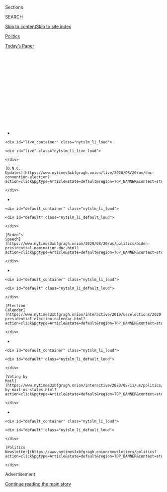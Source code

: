 <div id="app">

<div>

<div>

<div>

<div class="NYTAppHideMasthead css-1q2w90k e1suatyy0">

<div class="section css-ui9rw0 e1suatyy2">

<div class="css-eph4ug er09x8g0">

<div class="css-6n7j50">

</div>

<span class="css-1dv1kvn">Sections</span>

<div class="css-10488qs">

<span class="css-1dv1kvn">SEARCH</span>

</div>

[Skip to content](#site-content)[Skip to site
index](#site-index)

</div>

<div id="masthead-section-label" class="css-1wr3we4 eaxe0e00">

[Politics](https://www.nytimes3xbfgragh.onion/section/politics)

</div>

<div class="css-10698na e1huz5gh0">

</div>

</div>

<div id="masthead-bar-one" class="section hasLinks css-15hmgas e1csuq9d3">

<div class="css-uqyvli e1csuq9d0">

</div>

<div class="css-1uqjmks e1csuq9d1">

</div>

<div class="css-9e9ivx">

[](https://myaccount.nytimes3xbfgragh.onion/auth/login?response_type=cookie&client_id=vi)

</div>

<div class="css-1bvtpon e1csuq9d2">

[Today’s
Paper](https://www.nytimes3xbfgragh.onion/section/todayspaper)

</div>

</div>

</div>

</div>

<div data-aria-hidden="false">

<div id="site-content" data-role="main">

<div>

<div class="css-1aor85t" style="opacity:0.000000001;z-index:-1;visibility:hidden">

<div class="css-1hqnpie">

<div class="css-epjblv">

<span class="css-17xtcya">[Politics](/section/politics)</span><span class="css-x15j1o">|</span><span class="css-fwqvlz">New
York Board of Elections Cancels Democratic Presidential
Primary</span>

</div>

<div class="css-k008qs">

<div class="css-1iwv8en">

<span class="css-18z7m18"></span>

<div>

</div>

</div>

<span class="css-1n6z4y">https://nyti.ms/2VET8fC</span>

<div class="css-1705lsu">

<div class="css-4xjgmj">

<div class="css-4skfbu" data-role="toolbar" data-aria-label="Social Media Share buttons, Save button, and Comments Panel with current comment count" data-testid="share-tools">

  - 
  - 
  - 
  - 
    
    <div class="css-6n7j50">
    
    </div>

  - 

</div>

</div>

</div>

</div>

</div>

</div>

<div class="css-13pd83m">

<div id="NYT_TOP_BANNER_REGION">

<div>

<div id="styln-elections-notifications-menu" class="section css-l08pwh interactive-content interactive-size-medium">

<div class="css-17ih8de interactive-body">

<div class="nytslm_innerContainer" data-aria-live="polite">

<div class="nytslm_title">

</div>

  - 
    
    <div id="live_container" class="nytslm_li_loud">
    
    <div id="live" class="nytslm_li_live_loud">
    
    </div>
    
    [D.N.C.
    Updates](https://www.nytimes3xbfgragh.onion/live/2020/08/20/us/dnc-convention-election?action=click&pgtype=Article&state=default&region=TOP_BANNER&context=storylines_menu)
    
    </div>

  - 
    
    <div id="default_container" class="nytslm_li_loud">
    
    <div id="default" class="nytslm_li_default_loud">
    
    </div>
    
    [Biden’s
    Speech](https://www.nytimes3xbfgragh.onion/2020/08/20/us/politics/biden-presidential-nomination-dnc.html?action=click&pgtype=Article&state=default&region=TOP_BANNER&context=storylines_menu)
    
    </div>

  - 
    
    <div id="default_container" class="nytslm_li_loud">
    
    <div id="default" class="nytslm_li_default_loud">
    
    </div>
    
    [Election
    Calendar](https://www.nytimes3xbfgragh.onion/interactive/2019/us/elections/2020-presidential-election-calendar.html?action=click&pgtype=Article&state=default&region=TOP_BANNER&context=storylines_menu)
    
    </div>

  - 
    
    <div id="default_container" class="nytslm_li_loud">
    
    <div id="default" class="nytslm_li_default_loud">
    
    </div>
    
    [Voting by
    Mail](https://www.nytimes3xbfgragh.onion/interactive/2020/08/11/us/politics/vote-by-mail-us-states.html?action=click&pgtype=Article&state=default&region=TOP_BANNER&context=storylines_menu)
    
    </div>

  - 
    
    <div id="default_container" class="nytslm_li_loud">
    
    <div id="default" class="nytslm_li_default_loud">
    
    </div>
    
    [Politics
    Newsletter](https://www.nytimes3xbfgragh.onion/newsletters/politics?action=click&pgtype=Article&state=default&region=TOP_BANNER&context=storylines_menu)
    
    </div>

</div>

</div>

</div>

</div>

</div>

</div>

<div id="top-wrapper" class="css-1sy8kpn">

<div id="top-slug" class="css-l9onyx">

Advertisement

</div>

[Continue reading the main
story](#after-top)

<div class="ad top-wrapper" style="text-align:center;height:100%;display:block;min-height:250px">

<div id="top" class="place-ad" data-position="top" data-size-key="top">

</div>

</div>

<div id="after-top">

</div>

</div>

<div>

<div id="sponsor-wrapper" class="css-1hyfx7x">

<div id="sponsor-slug" class="css-19vbshk">

Supported by

</div>

[Continue reading the main
story](#after-sponsor)

<div id="sponsor" class="ad sponsor-wrapper" style="text-align:center;height:100%;display:block">

</div>

<div id="after-sponsor">

</div>

</div>

<div class="css-186x18t">

</div>

<div class="css-1vkm6nb ehdk2mb0">

# New York Board of Elections Cancels Democratic Presidential Primary

</div>

The State Board of Elections scrapped the state’s June 23 Democratic
nominating contest, citing the risk of spreading coronavirus, in a move
opposed by supporters of Bernie Sanders.

<div class="css-79elbk" data-testid="photoviewer-wrapper">

<div class="css-z3e15g" data-testid="photoviewer-wrapper-hidden">

</div>

<div class="css-1a48zt4 ehw59r15" data-testid="photoviewer-children">

![<span class="css-16f3y1r e13ogyst0" data-aria-hidden="true">People
voted at the Brooklyn Museum in September
2018.</span><span class="css-cnj6d5 e1z0qqy90" itemprop="copyrightHolder"><span class="css-1ly73wi e1tej78p0">Credit...</span><span><span>Demetrius
Freeman for The New York
Times</span></span></span>](https://static01.graylady3jvrrxbe.onion/images/2020/04/21/us/politics/21ny-primary/merlin_143672937_47e1881f-e5c6-4020-9aeb-7674fed7e181-articleLarge.jpg?quality=75&auto=webp&disable=upscale)

</div>

</div>

<div class="css-18e8msd">

<div class="css-pdw9fk epjyd6m0">

<div class="css-1txwxcy ey68jwv0" data-aria-hidden="true">

[![Stephanie
Saul](https://static01.graylady3jvrrxbe.onion/images/2020/02/06/reader-center/author-stephanie-saul/author-stephanie-saul-thumbLarge.png
"Stephanie Saul")](https://www.nytimes3xbfgragh.onion/by/stephanie-saul)[![Nick
Corasaniti](https://static01.graylady3jvrrxbe.onion/images/2018/06/13/multimedia/author-nick-corasaniti/author-nick-corasaniti-thumbLarge-v2.png
"Nick Corasaniti")](https://www.nytimes3xbfgragh.onion/by/nick-corasaniti)

</div>

<div class="css-1baulvz">

By [<span class="css-1baulvz" itemprop="name">Stephanie
Saul</span>](https://www.nytimes3xbfgragh.onion/by/stephanie-saul) and
[<span class="css-1baulvz last-byline" itemprop="name">Nick
Corasaniti</span>](https://www.nytimes3xbfgragh.onion/by/nick-corasaniti)

</div>

</div>

  - 
    
    <div class="css-ld3wwf e16638kd2">
    
    Published April 27, 2020Updated May 5,
    2020
    
    </div>

  - 
    
    <div class="css-4xjgmj">
    
    <div class="css-pvvomx" data-role="toolbar" data-aria-label="Social Media Share buttons, Save button, and Comments Panel with current comment count" data-testid="share-tools">
    
      - 
      - 
      - 
      - 
        
        <div class="css-6n7j50">
        
        </div>
    
      - 
    
    </div>
    
    </div>

</div>

</div>

<div class="section meteredContent css-1r7ky0e" name="articleBody" itemprop="articleBody">

<div class="css-1fanzo5 StoryBodyCompanionColumn">

<div class="css-53u6y8">

[New
York](https://www.nytimes3xbfgragh.onion/2020/05/05/us/politics/ny-presidential-primary.html)
officials canceled the state’s [Democratic presidential
primary](https://www.nytimes3xbfgragh.onion/2020/06/22/nyregion/ny-primary-2020.html)
on Monday, prompting an immediate backlash from the campaign of Senator
Bernie Sanders and his legion of progressive supporters who had hoped to
amass convention delegates and help shape the party’s platform in
August.

In making the decision against holding a primary, which had been
scheduled for June 23, the Democratic chair of the New York State Board
of Elections called the primary “essentially a beauty contest” that the
state could ill-afford in the face of the coronavirus pandemic.

The vote followed a decision this month by Mr. Sanders [to suspend his
presidential
campaign](https://slack-redir.net/link?url=https%3A%2F%2Fwww.nytimes3xbfgragh.onion%2F2020%2F04%2F08%2Fus%2Fpolitics%2Fbernie-sanders-drops-out.html),
effectively conceding the Democratic nomination to former Vice President
[Joseph R. Biden
Jr](https://slack-redir.net/link?url=https%3A%2F%2Fwww.nytimes3xbfgragh.onion%2Finteractive%2F2020%2Fus%2Felections%2Fjoe-biden.html).

Mr. Sanders had expressed a desire to remain on the ballot, however, and
his supporters had launched an email, phone and Twitter campaign to
persuade the elections board to go forward with the primary, calling its
cancellation an affront to Democracy.

</div>

</div>

<div class="css-1fanzo5 StoryBodyCompanionColumn">

<div class="css-53u6y8">

On Monday, his campaign released a statement, calling the decision “an
outrage, a blow to American democracy” and accused the state party of
having a “checkered pattern of voter disenfranchisement.”

“Today’s decision by the State of New York Board of Elections is an
outrage, a blow to American democracy, and must be overturned by the
D.N.C.,” said Jeff Weaver, a senior adviser to the Sanders campaign.
“Just last week Vice President Biden warned the American people that
President Trump could use the current crisis as an excuse to postpone
the November election. Well, he now has a precedent thanks to New York
state.”

Officials said they had struggled with the decision but they ultimately
concluded that the risk of spreading coronavirus was too great to
justify holding an election with no real meaning.

The Democratic primary will be held for other races, but because of the
board’s decision,
[voters](https://www.nytimes3xbfgragh.onion/2020/05/29/us/politics/trump-coronavirus-polls.html)
in about 20 counties with no other
contests<span class="css-8l6xbc evw5hdy0"> </span>will have no need to
go to the polls, and no choice for president will appear on ballots in
the remainder of the state’s 62
counties.<span class="css-8l6xbc evw5hdy0"> </span>The board’s
Democratic co-chairman, Douglas A. Kellner, said he had read thousands
of emails from Sanders supporters urging the board to go forward before
making his decision to vote against holding the primary, but ultimately
decided that it was time to acknowledge that the primary served no
significant purpose.

“What the Sanders campaign wanted is essentially a beauty contest that,
given the situation with the public health emergency, seems to be
unnecessary and, indeed, frivolous,” Mr. Kellner said.

</div>

</div>

<div class="css-1fanzo5 StoryBodyCompanionColumn">

<div class="css-53u6y8">

In a letter to the board on Sunday, Mr. Sanders’s campaign had urged the
board to keep him on the ballot and hold a primary in the interest of
party unity. On Monday, the Sanders-aligned group Our Revolution said
they would challenge the
decision.

<div id="NYT_MAIN_CONTENT_1_REGION" class="css-9tf9ac">

<div>

<div id="styln-nfldraft-updates-block" class="section interactive-content interactive-size-medium css-1ftcdic">

<div class="css-17ih8de interactive-body">

<div id="styln-briefing-block">

<div class="briefing-block-header-section">

# [Latest Updates: 2020 Election](https://www.nytimes3xbfgragh.onion/live/2020/08/19/us/dnc-convention-election?action=click&pgtype=Article&state=default&region=MAIN_CONTENT_1&context=storylines_live_updates)

</div>

<div class="briefing-block-lb-items">

<div class="briefing-block-update-time">

[7h
ago](https://www.nytimes3xbfgragh.onion/live/2020/08/19/us/dnc-convention-election?action=click&pgtype=Article&state=default&region=MAIN_CONTENT_1&context=storylines_live_updates#night-3-featured-more-policy-a-focus-on-women-and-a-full-throated-rejection-of-trump-by-his-predecessor)

</div>

<div>

[Night 3 featured more policy, a focus on women and a full-throated
rejection of Trump by his
predecessor.](https://www.nytimes3xbfgragh.onion/live/2020/08/19/us/dnc-convention-election?action=click&pgtype=Article&state=default&region=MAIN_CONTENT_1&context=storylines_live_updates#night-3-featured-more-policy-a-focus-on-women-and-a-full-throated-rejection-of-trump-by-his-predecessor)

</div>

<div class="briefing-block-update-time">

[9h
ago](https://www.nytimes3xbfgragh.onion/live/2020/08/19/us/dnc-convention-election?action=click&pgtype=Article&state=default&region=MAIN_CONTENT_1&context=storylines_live_updates#trump-live-tweeted-obamas-speech-tonight-hell-appear-on-fox-news-right-before-bidens-tomorrow)

</div>

<div>

[Trump live-tweeted Obama’s speech tonight. He’ll appear on Fox News
right before Biden’s
tomorrow.](https://www.nytimes3xbfgragh.onion/live/2020/08/19/us/dnc-convention-election?action=click&pgtype=Article&state=default&region=MAIN_CONTENT_1&context=storylines_live_updates#trump-live-tweeted-obamas-speech-tonight-hell-appear-on-fox-news-right-before-bidens-tomorrow)

</div>

<div class="briefing-block-update-time">

[9h
ago](https://www.nytimes3xbfgragh.onion/live/2020/08/19/us/dnc-convention-election?action=click&pgtype=Article&state=default&region=MAIN_CONTENT_1&context=storylines_live_updates#advocates-for-domestic-violence-survivors-praised-biden-in-a-video)

</div>

<div>

[Advocates for domestic violence survivors praised Biden in a
video.](https://www.nytimes3xbfgragh.onion/live/2020/08/19/us/dnc-convention-election?action=click&pgtype=Article&state=default&region=MAIN_CONTENT_1&context=storylines_live_updates#advocates-for-domestic-violence-survivors-praised-biden-in-a-video)

</div>

</div>

<div class="briefing-block-footer">

<div class="briefing-block-footer-meta">

[See more
updates](https://www.nytimes3xbfgragh.onion/live/2020/08/19/us/dnc-convention-election?action=click&pgtype=Article&state=default&region=MAIN_CONTENT_1&context=storylines_live_updates)

</div>

</div>

</div>

</div>

</div>

</div>

</div>

“We will not stand by and allow New York Democrats to be denied the
opportunity to influence their party and its platform at the convention
in August,” the group’s chair, Larry Cohen, said in a statement on
Monday. “We will be forced to go to the credentials committee and
challenge any delegates that New York sends to the convention.”

With the decision, made during a telephone meeting by the two Democrats
on the election board, New York became the first state to cancel its
presidential primary, only the latest major development in the shifting
national electoral landscape. In response to the coronavirus epidemic,
[16
states](https://www.nytimes3xbfgragh.onion/article/2020-campaign-primary-calendar-coronavirus.html)
have postponed their primaries and many have taken measures to encourage
voting by mail.

Despite arrangements to encourage absentee voting, polling places are
expected to remain open in about 42 counties for down-ballot races.

Andrew J. Spano, the other board member who voted in the unanimous
decision, said the chance a primary could spread coronavirus to both the
public and poll workers counterbalanced the wishes of Mr. Sanders’s
supporters.

Mr. Spano, a former Westchester County executive, said he had only
reached a conclusion on how to vote on Monday morning, following what he
described as a roller coaster weekend, but ultimately concluded, “We
should minimize the risk.”

Asked about the decision at his daily coronavirus briefing in Albany,
Gov. Andrew M. Cuomo said he would not “second guess” the board and
cited the safety of election employees. Later, in a radio interview, Mr.
Cuomo reiterated that it was the board’s decision, but wondered why Mr.
Sanders would still want a full primary.

</div>

</div>

<div class="css-1fanzo5 StoryBodyCompanionColumn">

<div class="css-53u6y8">

“I don’t even understand the issue, to tell you the truth,” Mr. Cuomo
said. “I don’t understand why his campaign would be upset if he’s not
running.”

Some progressives had expressed worries that canceling the election
would reduce turnout, particularly among younger voters, and affect
down-ballot candidates running as challengers against sitting
incumbents.

One of them was Jamaal Bowman, a middle school principal in the Bronx
who is challenging Representative Eliot Engel in the [16th congressional
district
race](https://www.nytimes3xbfgragh.onion/2019/06/18/us/politics/jamaal-bowman-eliot-engel.html).
“I’m worried that this could depress turnout among younger voters in my
primary challenge,” Mr. Bowman said in a statement Monday. “This is
terrible for our democracy and our party. My heart goes out to all the
organizers who were part of the Bernie campaign and movement.”

Others, such as Representative Alexandria Ocasio-Cortez of New York’s
14th congressional district, criticized the decision to cancel the
presidential primary while still holding down-ballot elections without
an expansion of vote by mail.

“It is completely wrong for the B.O.E. to cancel New York’s presidential
primary,” Ms. Ocasio-Cortez [wrote on
Twitter](https://twitter.com/AOC/status/1254829322352893955). She added:
“If N.Y. doesn’t want to risk possibly millions of people voting
in-person, we need to mail everyone a ballot. Not an application for
one.”

Mr. Kellner said their decision was in keeping with a New York law
adopted on April 3 providing that candidates should be removed from
ballots if they suspend or terminate their campaigns.

“Obviously the intent of the legislature was not to have a primary
election where there is no real contest,” said Mr. Kellner, a Manhattan
lawyer who voted in favor of scrapping the primary.

</div>

</div>

<div class="css-1fanzo5 StoryBodyCompanionColumn">

<div class="css-53u6y8">

Elections officials had said it cost more than $300,000 for a
medium-sized county to hold a primary — an amount that does not include
sending pre-stamped absentee ballot applications to voters — estimating
that the cost savings of not holding a primary would range in the
millions of dollars.

The chairman of the state Democratic Party, Jay Jacobs, had supported
the move, saying that he had actively pushed to cancel the presidential
primary in the state while still holding the congressional, State
Senate, assembly and other local races.

“The more we can do to reduce the risk factor of running the primary,
the smarter I think that it is,” said Mr. Jacobs.

</div>

</div>

<div class="css-1fanzo5 StoryBodyCompanionColumn">

<div class="css-53u6y8">

Mr. Sanders’s campaign argued that the law permitting the Board of
Elections to determine who had withdrawn from a campaign should not
apply to him because it was too new.

“Senator Sanders wishes to remain on the ballot, and is concerned that
his removal from the ballot would undermine efforts to unify the
Democratic Party in advance of the general election,” said the letter,
written by Malcolm Seymour, a lawyer for the Sanders campaign.

Mr. Sanders had said he was suspending his campaign on April 8, and he
subsequently endorsed Mr. Biden. In doing so, however, he expressed a
desire to remain on ballots and collect delegates in an effort to
leverage his influence to push the party platform to better reflect his
progressive positions.

</div>

</div>

<div class="css-1fanzo5 StoryBodyCompanionColumn">

<div class="css-53u6y8">

The Republican presidential primary in New York had already been called
off in February when no other candidates beside President Trump
qualified for the ballot.

Officials in Connecticut had also pushed for calling off that state’s
primary, which has been rescheduled to Aug. 11.

Consequences for canceling the Democratic presidential primary in New
York, however, are uncertain at the moment.

David Bergstein, a spokesman from the D.N.C., said the rules committee
would review once the New York state party “submits an updated delegate
selection plan.”

Mr. Jacobs said he was not sure what it would mean for the state’s
delegate count at the convention.

“The D.N.C. has been very clear: the D.N.C. does not want to do anything
that looks like we’re being unfair,” said Mr. Jacobs. “And we’re not
being unfair, we’re just reacting to a global pandemic which happens to
be centered in New York at the time.”

He added: “In a situation like this, lives have to trump politics, no
pun intended.”

Sydney Ember and Thomas Kaplan contributed
reporting.

</div>

</div>

</div>

<div>

</div>

<div>

</div>

<div id="NYT_BELOW_MAIN_CONTENT_REGION">

<div>

<div id="STLYN_guide_v1_STYLN_guide_a" class="section css-l08pwh interactive-content interactive-size-medium">

<div class="css-17ih8de interactive-body">

<div class="g-story g-freebird g-max-limit" data-preview-slug="styln-scroll-guide">

</div>

<div id="g-electionguide-id" class="g-electionguide">

<div class="g-electionguide-container">

<div class="g-electionguide-wrapper">

<div class="g-electionguide-logo">

</div>

# Our 2020 Election Guide

Updated Aug. 20, 2020

  - 
    
    -----
    
    ## Convention Recap
    
      - Joe Biden accepted the Democratic nomination, urging Americans
        to have faith that they could [“overcome this season of
        darkness.”](https://www.nytimes3xbfgragh.onion/2020/08/20/us/politics/Joe-Biden-accepts-democratic-nomination.html?action=click&pgtype=Article&state=default&region=BELOW_MAIN_CONTENT&context=storylines_guide)

  - 
    
    -----
    
    ## News Analysis
    
      - Looming over Mr. Biden’s nomination was the ever-present shadow
        of another man who’s poised to dominate the campaign: [Donald J.
        Trump](https://www.nytimes3xbfgragh.onion/2020/08/20/us/politics/biden-dnc-speech-trump.html?action=click&pgtype=Article&state=default&region=BELOW_MAIN_CONTENT&context=storylines_guide).

  - 
    
    -----
    
    ## Keep Up With Our Coverage
    
      - Get an
        [email](https://www.nytimes3xbfgragh.onion/newsletters/politics?action=click&pgtype=Article&state=default&region=BELOW_MAIN_CONTENT&context=storylines_guide)
        recapping the day’s news
    
    <!-- end list -->
    
      - Download our mobile app on
        [iOS](https://apps.apple.com/us/app/nytimes/id284862083?ls=1&mat_click_id=5c79ae7455014fd1bd66b5610c05b8f2-20191112-16948&referrer=mat_click_id%3D5c79ae7455014fd1bd66b5610c05b8f2-20191112-16948%26link_click_id%3D722930677036718082)
        and
        [Android](http://a.localytics.com/android?id=com.nytimes.android&referrer=utm_source%3Dother_nyt_mobile_web%26utm_medium%3DWeb%2520page%26utm_term%3DGeneral%2520Mobile%2520Page%26utm_campaign%3DNYT%2520Mobile%2520General%2520Page)
        and turn on Breaking News and Politics alerts

</div>

</div>

</div>

</div>

</div>

</div>

</div>

<div>

</div>

<div>

<div id="bottom-wrapper" class="css-1ede5it">

<div id="bottom-slug" class="css-l9onyx">

Advertisement

</div>

[Continue reading the main
story](#after-bottom)

<div id="bottom" class="ad bottom-wrapper" style="text-align:center;height:100%;display:block;min-height:90px">

</div>

<div id="after-bottom">

</div>

</div>

</div>

</div>

</div>

## Site Index

<div>

</div>

## Site Information Navigation

  - [© <span>2020</span> <span>The New York Times
    Company</span>](https://help.nytimes3xbfgragh.onion/hc/en-us/articles/115014792127-Copyright-notice)

<!-- end list -->

  - [NYTCo](https://www.nytco.com/)
  - [Contact
    Us](https://help.nytimes3xbfgragh.onion/hc/en-us/articles/115015385887-Contact-Us)
  - [Work with us](https://www.nytco.com/careers/)
  - [Advertise](https://nytmediakit.com/)
  - [T Brand Studio](http://www.tbrandstudio.com/)
  - [Your Ad
    Choices](https://www.nytimes3xbfgragh.onion/privacy/cookie-policy#how-do-i-manage-trackers)
  - [Privacy](https://www.nytimes3xbfgragh.onion/privacy)
  - [Terms of
    Service](https://help.nytimes3xbfgragh.onion/hc/en-us/articles/115014893428-Terms-of-service)
  - [Terms of
    Sale](https://help.nytimes3xbfgragh.onion/hc/en-us/articles/115014893968-Terms-of-sale)
  - [Site
    Map](https://spiderbites.nytimes3xbfgragh.onion)
  - [Help](https://help.nytimes3xbfgragh.onion/hc/en-us)
  - [Subscriptions](https://www.nytimes3xbfgragh.onion/subscription?campaignId=37WXW)

</div>

</div>

</div>

</div>
